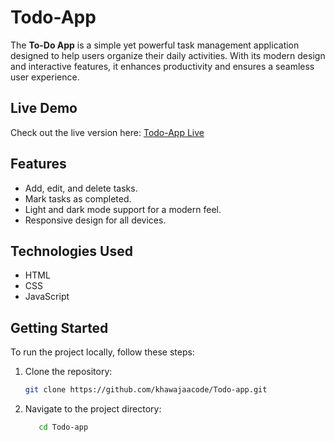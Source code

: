 # Todo-App

The **To-Do App** is a simple yet powerful task management application designed to help users organize their daily activities. With its modern design and interactive features, it enhances productivity and ensures a seamless user experience.

## **Live Demo**
Check out the live version here: [Todo-App Live](https://khawajaacode.github.io/Todo-app/)

## **Features**
- Add, edit, and delete tasks.
- Mark tasks as completed.
- Light and dark mode support for a modern feel.
- Responsive design for all devices.

## **Technologies Used**
- HTML
- CSS
- JavaScript

## **Getting Started**
To run the project locally, follow these steps:

1. Clone the repository:
   ```bash
   git clone https://github.com/khawajaacode/Todo-app.git
2. Navigate to the project directory:
   ```bash
      cd Todo-app
